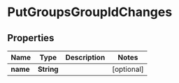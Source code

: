 
# PutGroupsGroupIdChanges

## Properties
Name | Type | Description | Notes
------------ | ------------- | ------------- | -------------
**name** | **String** |  |  [optional]



